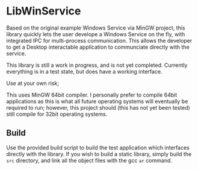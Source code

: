 # LibWinService

Based on the original example Windows Service via MinGW project, this library quickly lets the user develope a Windows Service on the fly, with integrated IPC for multi-process communication. This allows the developer to get a Desktop interactable application to communciate directly with the service.

This library is still a work in progress, and is not yet completed. Currently everything is in a test state, but does have a working interface.

Use at your own risk;



This uses MinGW 64bit compiler.
I personally prefer to compile 64bit applications as this is what all future operating systems will eventually be required to run; however, this project should (this has not yet been tested) still compile for 32bit operating systems.

## Build

Use the provided build script to build the test application which interfaces directly with the library. If you wish to build a static library, simply build the `src` directory, and link all the object files with the gcc `ar` command.